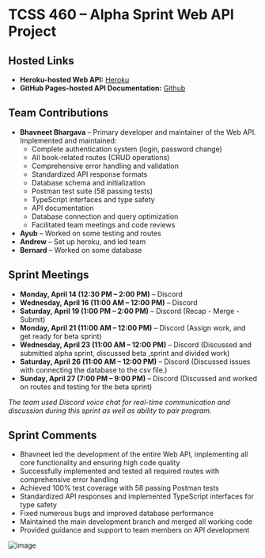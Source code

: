 # TCSS 460 – Alpha Sprint Web API Project

## Hosted Links
- **Heroku-hosted Web API:** [Heroku](https://group7-tcss460-web-api-6a6786271b27.herokuapp.com/)
- **GitHub Pages-hosted API Documentation:** [Github](https://ahwang5.github.io/TCSS-460-Web-API/)

## Team Contributions
- **Bhavneet Bhargava** – Primary developer and maintainer of the Web API. Implemented and maintained:
  - Complete authentication system (login, password change)
  - All book-related routes (CRUD operations)
  - Comprehensive error handling and validation
  - Standardized API response formats
  - Database schema and initialization
  - Postman test suite (58 passing tests)
  - TypeScript interfaces and type safety
  - API documentation
  - Database connection and query optimization
  - Facilitated team meetings and code reviews
- **Ayub** – Worked on some testing and routes
- **Andrew** – Set up heroku, and led team
- **Bernard** – Worked on some database

## Sprint Meetings
- **Monday, April 14 (12:30 PM – 2:00 PM)** – Discord  
- **Wednesday, April 16 (11:00 AM – 12:00 PM)** – Discord
- **Saturday, April 19 (1:00 PM – 2:00 PM)** – Discord (Recap - Merge - Submit)
- **Monday, April 21 (11:00 AM – 12:00 PM)** – Discord (Assign work, and get ready for beta sprint)
- **Wednesday, April 23 (11:00 AM – 12:00 PM)** – Discord (Discussed and submitted alpha sprint, discussed beta ,sprint and divided work) 
- **Saturday, April 26 (11:00 AM – 12:00 PM)** – Discord (Discussed issues with connecting the database to the csv file.)
- **Sunday, April 27 (7:00 PM – 9:00 PM)** – Discord (Discussed and worked on routes and testing for the beta sprint)

_The team used Discord voice chat for real-time communication and discussion during this sprint as well as ability to pair program._

## Sprint Comments
- Bhavneet led the development of the entire Web API, implementing all core functionality and ensuring high code quality
- Successfully implemented and tested all required routes with comprehensive error handling
- Achieved 100% test coverage with 58 passing Postman tests
- Standardized API responses and implemented TypeScript interfaces for type safety
- Fixed numerous bugs and improved database performance
- Maintained the main development branch and merged all working code
- Provided guidance and support to team members on API development


![image](https://github.com/user-attachments/assets/4625cbd0-aff2-404b-981a-706b77402cc4)


